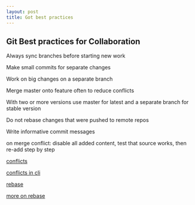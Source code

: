 ```yaml
---
layout: post
title: Got best practices
---
```


## Git Best practices for Collaboration

Always sync branches before starting new work

Make small commits for separate changes

Work on big changes on a separate branch

Merge master onto feature often to reduce conflicts

With two or more versions use master for latest and a separate branch for stable version

Do not rebase changes that were pushed to remote repos

Write informative commit messages

on merge conflict: disable all added content, test that source works, then re-add step by step

[conflicts](https://help.github.com/en/github/collaborating-with-issues-and-pull-requests/about-merge-conflicts)

[conflicts in cli](https://help.github.com/en/github/collaborating-with-issues-and-pull-requests/resolving-a-merge-conflict-using-the-command-line)

[rebase](https://git-scm.com/book/en/v2/Git-Branching-Rebasing)

[more on rebase](https://git-scm.com/book/en/v2/Git-Tools-Rewriting-History)
